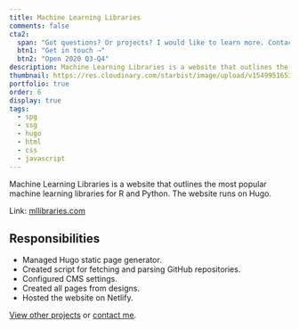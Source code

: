 ```yaml
---
title: Machine Learning Libraries
comments: false
cta2:
  span: "Got questions? Or projects? I would like to learn more. Contact me today!"
  btn1: "Get in touch ⇢"
  btn2: "Open 2020 Q3-Q4"
description: Machine Learning Libraries is a website that outlines the most popular machine learning libraries for R and Python.
thumbnail: https://res.cloudinary.com/starbist/image/upload/v1549951653/mll_uzqdan.png
portfolio: true
order: 6
display: true
tags:
  - spg
  - ssg
  - hugo
  - html
  - css
  - javascript
---
```


Machine Learning Libraries is a website that outlines the most popular machine learning libraries for R and Python. The website runs on Hugo.

Link: [mllibraries.com](//www.mllibraries.com)

## Responsibilities

- Managed Hugo static page generator.
- Created script for fetching and parsing GitHub repositories.
- Configured CMS settings.
- Created all pages from designs.
- Hosted the website on Netlify.

[View other projects](/portfolio/) or [contact me](/contact/).
